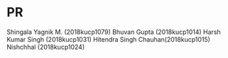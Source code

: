 # PR

Shingala Yagnik M. (2018kucp1079)
Bhuvan Gupta (2018kucp1014)
Harsh Kumar Singh (2018kucp1031)
Hitendra Singh Chauhan(2018kucp1015)
Nishchhal (2018kucp1024)
